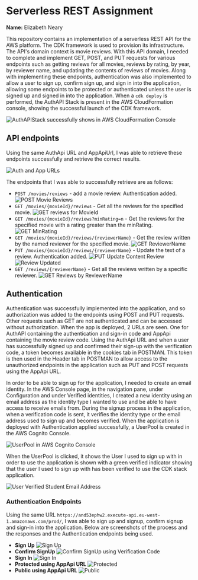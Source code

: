 # Serverless REST Assignment
**Name:** Elizabeth Neary

This repository contains an implementation of a serverless REST API for the AWS platform. The CDK framework is used to provision its infrastructure. The API's domain context is movie reviews. With this API domain, I needed to complete and implement GET, POST, and PUT requests for various endpoints such as getting reviews for all movies, reviews by rating, by year, by reviewer name, and updating the contents of reviews of movies. Along with implementing these endpoints, authentication was also implemented to allow a user to sign up, confirm sign up, and sign in into the application, allowing some endpoints to be protected or authenticated unless the user is signed up and signed in into the application. When a `cdk deploy` is performed, the AuthAPI Stack is present in the AWS CloudFormation console, showing the successful launch of the CDK framework. 

![AuthAPIStack successfully shows in AWS CloudFormation Console](image.png)

## API endpoints
Using the same AuthApi URL and AppApiUrl, I was able to retrieve these endpoints successfully and retrieve the correct results.

![Auth and App URLs](image-3.png)

The endpoints that I was able to successfully retrieve are as follows:
- `POST /movies/reviews` - add a movie review. Authentication added. ![POST Movie Reviews](image-4.png)
- `GET /movies/{movieId}/reviews` - Get all the reviews for the specified movie. ![GET reviews for MovieId](image-5.png)
- `GET /movies/{movieId}/reviews?minRating=n` - Get the reviews for the specified movie with a rating greater than the minRating. ![GET MinRating](image-6.png)
- `GET /movies/{movieId}/reviews/{reviewerName}` - Get the review written by the named reviewer for the specified movie. ![GET ReviewerName](image-7.png)
- `PUT /movies/{movieId}/reviews/{reviewerName}` - Update the text of a review. Authentication added. ![PUT Update Content Review](image-8.png) ![Review Updated](image-9.png)
- `GET /reviews/{reviewerName}` - Get all the reviews written by a specific reviewer. ![GET Reviews by ReviewerName](image-10.png)

## Authentication
Authentication was successfully implemented into the application, and so authorization was added to the endpoints using POST and PUT requests. Other requests such as GET are not authenticated and can be accessed without authorization. When the app is deployed, 2 URLs are seen. One for AuthAPI containing the authentication and sign-in code and AppApi containing the movie review code. Using the AuthApi URL and when a user has successfully signed up and confirmed their sign-up with the verification code, a token becomes available in the cookies tab in POSTMAN. This token is then used in the Header tab in POSTMAN to allow access to the unauthorized endpoints in the application such as PUT and POST requests using the AppApi URL. 

In order to be able to sign up for the application, I needed to create an email identity. In the AWS Console page, in the navigation pane, under Configuration and under Verified identities, I created a new identity using an email address as the identity type I wanted to use and be able to have access to receive emails from. During the signup process in the application, when a verification code is sent, it verifies the identity type or the email address used to sign up and becomes verified. When the application is deployed with Authentication applied successfully, a UserPool is created in the AWS Cognito Console.

![UserPool in AWS Cognito Console](image-1.png)

When the UserPool is clicked, it shows the User I used to sign up with in order to use the application is shown with a green verified indicator showing that the user I used to sign up with has been verified to use the CDK stack application. 

![User Verified Student Email Address](image-2.png)

### Authentication Endpoints 
Using the same URL `https://and53ephw2.execute-api.eu-west-1.amazonaws.com/prod/`, I was able to sign up and signup, confirm signup and sign-in into the application. Below are screenshots of the process and the responses and the Authentication endpoints being used.

- **Sign Up** ![Sign Up](image-11.png)
- **Confirm SignUp** ![Confirm SignUp using Verification Code](image-13.png)
- **Sign In** ![Sign In](image-14.png)
- **Protected using AppApi URL** ![Protected](image-15.png)
- **Public using AppApi URL** ![Public](image-16.png)

